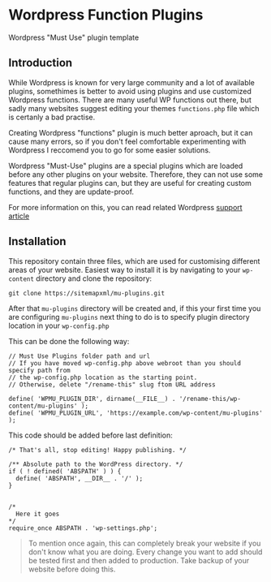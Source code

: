 # Wordpress Function Plugins
Wordpress "Must Use" plugin template

## Introduction

While Wordpress is known for very large community and a lot of available plugins, somethimes is better to avoid using plugins and use customized Wordpress functions. There are many useful WP functions out there, but sadly many websites suggest editing your themes `functions.php` file which is certanly a bad practise.

Creating Wordpress "functions" plugin is much better aproach, but it can cause many errors, so if you don't feel comfortable experimenting with Wordpress I reccomend you to go for some easier solutions.

Wordpress "Must-Use" plugins are a special plugins which are loaded before any other plugins on your website. Therefore, they can not use some features that regular plugins can, but they are useful for creating custom functions, and they are update-proof.

For more information on this, you can read related Wordpress [support article](https://wordpress.org/support/article/must-use-plugins/)

## Installation
This repository contain three files, which are used for customising different areas of your website. Easiest way to install it is by navigating to your `wp-content` directory and clone the repository:

```
git clone https://sitemapxml/mu-plugins.git
```

After that `mu-plugins` directory will be created and, if this your first time you are configuring `mu-plugins` next thing to do is to specify plugin directory location in your `wp-config.php`

This can be done the following way:

```
// Must Use Plugins folder path and url
// If you have moved wp-config.php above webroot than you should specify path from
// the wp-config.php location as the starting point.
// Otherwise, delete "/rename-this" slug ftom URL address

define( 'WPMU_PLUGIN_DIR', dirname(__FILE__) . '/rename-this/wp-content/mu-plugins' );
define( 'WPMU_PLUGIN_URL', 'https://example.com/wp-content/mu-plugins' );
```

This code should be added before last definition:

```
/* That's all, stop editing! Happy publishing. */

/** Absolute path to the WordPress directory. */
if ( ! defined( 'ABSPATH' ) ) {
  define( 'ABSPATH', __DIR__ . '/' );
}


/*
  Here it goes
*/
require_once ABSPATH . 'wp-settings.php';
```

> To mention once again, this can completely break your website if you don't know what you are doing. Every change you want to add should be tested first and then added to production. Take backup of your website before doing this.
